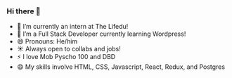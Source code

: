 ### Hi there 👋

<!--
**HenryDelGlitch/HenryDelGlitch** is a ✨ _special_ ✨ repository because its `README.md` (this file) appears on your GitHub profile.

Here are some ideas to get you started:

-->

- 🔭 I’m currently an intern at The Lifedu!
- 🌱 I’m a Full Stack Developer currently learning Wordpress!
- 😄 Pronouns: He/him
- :sunny: Always open to collabs and jobs!
- :zap: I love Mob Pyscho 100 and DBD
- :smile: My skills involve HTML, CSS, Javascript, React, Redux, and Postgres
